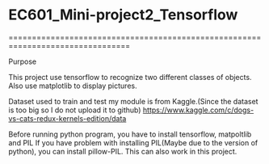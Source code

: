 # EC601_Mini-project2_Tensorflow
================================================================================

Purpose

This project use tensorflow to recognize two different classes of objects.
Also use matplotlib to display pictures.

Dataset used to train and test my module is from Kaggle.(Since the dataset is too big so I do not upload it to github) 
https://www.kaggle.com/c/dogs-vs-cats-redux-kernels-edition/data



Before running python program, you have to install tensorflow, matpoltlib and PIL
If you have problem with installing PIL(Maybe due to the version of python), you can install pillow-PIL. This can also work in this project.

